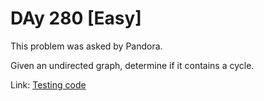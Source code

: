 # DAy 280 \[Easy\]

This problem was asked by Pandora.

Given an undirected graph, determine if it contains a cycle.

Link: [Testing code](../../../../test/kotlin/dcp/day280/day280.kt)